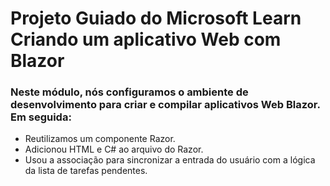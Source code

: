 # Projeto Guiado do Microsoft Learn Criando um aplicativo Web com Blazor

### Neste módulo, nós configuramos o ambiente de desenvolvimento para criar e compilar aplicativos Web Blazor. Em seguida:

* Reutilizamos um componente Razor.
* Adicionou HTML e C# ao arquivo do Razor.
* Usou a associação para sincronizar a entrada do usuário com a lógica da lista de tarefas pendentes.